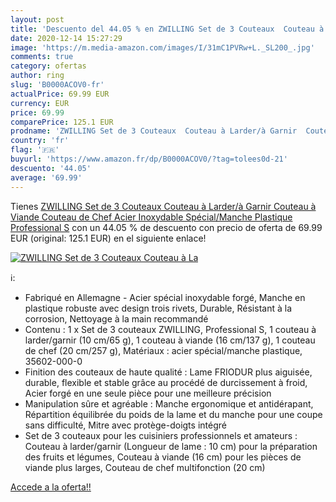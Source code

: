 ```yaml
---
layout: post
title: 'Descuento del 44.05 % en ZWILLING Set de 3 Couteaux  Couteau à La'
date: 2020-12-14 15:27:29
image: 'https://m.media-amazon.com/images/I/31mC1PVRw+L._SL200_.jpg'
comments: true
category: ofertas
author: ring
slug: 'B0000ACOV0-fr'
actualPrice: 69.99 EUR
currency: EUR
price: 69.99
comparePrice: 125.1 EUR
prodname: 'ZWILLING Set de 3 Couteaux  Couteau à Larder/à Garnir  Couteau à Viande  Couteau de Chef  Acier Inoxydable Spécial/Manche Plastique  Professional S'
country: 'fr'
flag: '🇫🇷'
buyurl: 'https://www.amazon.fr/dp/B0000ACOV0/?tag=tolees0d-21'
descuento: '44.05'
average: '69.99'
---
```


Tienes [ZWILLING Set de 3 Couteaux  Couteau à Larder/à Garnir  Couteau à Viande  Couteau de Chef  Acier Inoxydable Spécial/Manche Plastique  Professional S](https://www.amazon.fr/dp/B0000ACOV0/?tag=tolees0d-21) con un 44.05 % de descuento con precio de oferta de 69.99 EUR (original: 125.1 EUR) en el siguiente enlace!

[![ZWILLING Set de 3 Couteaux  Couteau à La](https://m.media-amazon.com/images/I/31mC1PVRw+L._SL200_.jpg)](https://www.amazon.fr/dp/B0000ACOV0/?tag=tolees0d-21)

ℹ️:

- Fabriqué en Allemagne - Acier spécial inoxydable forgé, Manche en plastique robuste avec design trois rivets, Durable, Résistant à la corrosion, Nettoyage à la main recommandé
- Contenu : 1 x Set de 3 couteaux ZWILLING, Professional S, 1 couteau à larder/garnir (10 cm/65 g), 1 couteau à viande (16 cm/137 g), 1 couteau de chef (20 cm/257 g), Matériaux : acier spécial/manche plastique, 35602-000-0
- Finition des couteaux de haute qualité : Lame FRIODUR plus aiguisée, durable, flexible et stable grâce au procédé de durcissement à froid, Acier forgé en une seule pièce pour une meilleure précision
- Manipulation sûre et agréable : Manche ergonomique et antidérapant, Répartition équilibrée du poids de la lame et du manche pour une coupe sans difficulté, Mitre avec protège-doigts intégré
- Set de 3 couteaux pour les cuisiniers professionnels et amateurs : Couteau à larder/garnir (Longueur de lame : 10 cm) pour la préparation des fruits et légumes, Couteau à viande (16 cm) pour les pièces de viande plus larges, Couteau de chef multifonction (20 cm)

[Accede a la oferta!!](https://www.amazon.fr/dp/B0000ACOV0/?tag=tolees0d-21)
